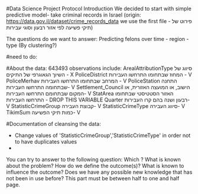 #Data Science Project Protocol
Introduction
We decided to start with simple predictive model- take criminal records in Israel (origin: https://data.gov.il/dataset/crime_records_data
we use the first file -  פירוט של תיקי פשיעה לפי אזור רבעון וסוגי עבירות)

The questions do we want to answer: Predicting felons over time - region - type (By clustering?)

#need to do:

#About the data: 643493 observations include:
ArealAttributionType סיווג של השיוך הגאוגרפי של התיקים - X
PoliceDistrict המחוז שבתחומו התרחשו העבירות - V
PoliceMerhav המרחב שבתחומו התרחשו העבירות - V
PoliceStation התחנה שבתחומה התרחשו העבירות- V
Settlement_Council הישוב, או המועצה האזורית, או המקום שבתחומם התרחשו העבירות- V
StatArea  האזור הסטטיסטי שבתחומו התרחשו העבירות - DROP THIS VARIABLE
Quarter רבעון ושנה בהם קרו העבירות- V
StatisticCrimeGroup קבוצת העבירה- V
StatisticCrimeType סיווג העבירה- V
TikimSum כמות תיקי הפשיעה- V

#Documentation of cleansing the data:
- Change values of 'StatisticCrimeGroup','StatisticCrimeType' in order not to have duplicates values
- 


You can try to answer to the following question:
Which 
?
What is known about the problem?
How do we define the outcome(s)?
What is known to influence the outcome?
Does we have any possible new knowledge that has not been in use before?
This part must be between half to one and half page.

